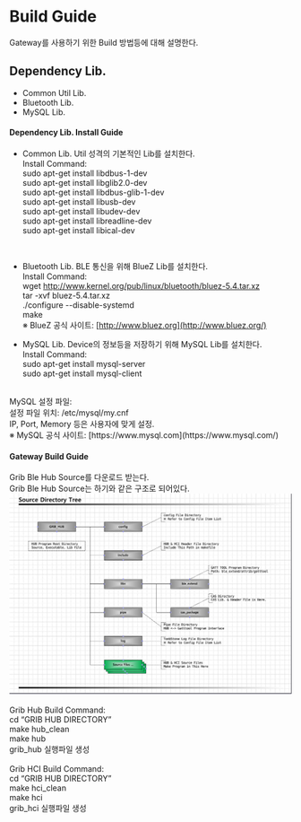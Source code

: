 # Build Guide

Gateway를 사용하기 위한 Build 방법등에 대해 설명한다.


## Dependency Lib.
* Common Util Lib.
* Bluetooth Lib.
* MySQL Lib.


#### Dependency Lib. Install Guide
- Common Lib.
Util 성격의 기본적인 Lib를 설치한다.<br>
Install Command:<br>
sudo apt-get install libdbus-1-dev<br>
sudo apt-get install libglib2.0-dev<br>
sudo apt-get install libdbus-glib-1-dev<br>
sudo apt-get install libusb-dev<br>
sudo apt-get install libudev-dev<br>
sudo apt-get install libreadline-dev<br>
sudo apt-get install libical-dev<br>
<br>

- Bluetooth Lib.
BLE 통신을 위해 BlueZ Lib를 설치한다.<br>
Install Command:<br>
wget http://www.kernel.org/pub/linux/bluetooth/bluez-5.4.tar.xz<br>
tar -xvf bluez-5.4.tar.xz<br>
./configure --disable-systemd<br>
make<br>
※ BlueZ 공식 사이트: [http://www.bluez.org](http://www.bluez.org/)<br>

- MySQL Lib.
Device의 정보등을 저장하기 위해 MySQL Lib를 설치한다.<br>
Install Command:<br>
sudo apt-get install mysql-server<br>
sudo apt-get install mysql-client<br>
<br>
MySQL 설정 파일:<br>
설정 파일 위치: /etc/mysql/my.cnf<br>
IP, Port, Memory 등은 사용자에 맞게 설정.<br>
※ MySQL 공식 사이트: [https://www.mysql.com](https://www.mysql.com/)<br>


#### Gateway Build Guide
Grib Ble Hub Source를 다운로드 받는다.<br>
Grib Ble Hub Source는 하기와 같은 구조로 되어있다.<br>
![Guide SourceDirectory](./IMG/SourceDirectory.png)<br>
<br>
Grib Hub Build Command:<br>
cd “GRIB HUB DIRECTORY”<br>
make hub_clean<br>
make hub<br>
grib_hub 실행파일 생성<br>
<br>
Grib HCI Build Command:<br>
cd “GRIB HUB DIRECTORY”<br>
make hci_clean<br>
make hci<br>
grib_hci 실행파일 생성<br>
<br>
